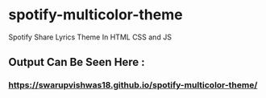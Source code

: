 # spotify-multicolor-theme
Spotify Share Lyrics Theme In HTML CSS and JS

## Output Can Be Seen Here : 
### https://swarupvishwas18.github.io/spotify-multicolor-theme/
